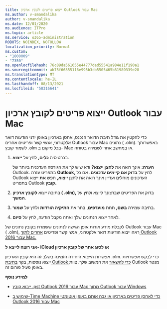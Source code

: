 ```yaml
---
title: ייצוא פריטים לקובץ ארכיון Outlook עבור Mac
ms.author: v-smandalika
author: v-smandalika
ms.date: 12/01/2020
ms.audience: ITPro
ms.topic: article
ms.service: o365-administration
ROBOTS: NOINDEX, NOFOLLOW
localization_priority: Normal
ms.custom:
- "1800009"
- "7350"
ms.openlocfilehash: 76c89da561655e44777dad55541a984e11f190a1
ms.sourcegitcommit: ab75f66355116e995b3cb5505465b31989339e28
ms.translationtype: MT
ms.contentlocale: he-IL
ms.lasthandoff: 08/13/2021
ms.locfileid: "58316641"
---
```

# <a name="export-items-to-an-archive-file-in-outlook-for-mac"></a>ייצוא פריטים לקובץ ארכיון Outlook עבור Mac

כדי להקטין את גודל תיבת הדואר הנכנס, אחסן בארכיון באופן ידני הודעות דואר אלקטרוני, אנשי קשר ופריטים אחרים Outlook עבור Mac נתונים ( .olm). באפשרותך לשמור קובץ .olm בכל מיקום ב- Mac או במחשב אחר לשמירה בטוחה.

1. בכרטיסיה **כלים,** לחץ על **ייצוא**.

    **הערה:** אינך רואה את **לחצן ייצוא?** ודא שיש לך את הגירסה העדכנית ביותר של Outlook. בתפריט עזרה **Outlook,** לחץ על **בדוק אם קיימים עדכונים.** אם כל Outlook העדכונים מוחלים ועדיין אינך רואה את לחצן **ייצוא,** חפש **את** ייצוא בתפריט Outlook **קובץ.**

2. בתיבה ייצוא **לקובץ ארכיון ( .olm),** בדוק את הפריטים שברצונך לייצא ולחץ על **המשך**.

3. בתיבה שמירה **בשם,** תחת **מועדפים**, בחר את **התיקיה הורדות** ולחץ על **שמור**.

4. לאחר ייצוא הנתונים שלך ואתה מקבל הודעה, לחץ על **סיום**.

לקבלת מידע אודות אופן הגישה לנתונים ששמרת בקובץ נתונים של Outlook עבור Mac ( .olm), ראה ייבוא הודעות דואר אלקטרוני, אנשי קשר ופריטים [אחרים לתוך Outlook 2016 עבור Mac.](https://support.microsoft.com/office/import-and-export-outlook-email-contacts-and-calendar-92577192-3881-4502-b79d-c3bbada6c8ef#ID0EAACAAA=macOS)

**אני רוצה לייצא ל- iCloud או לסוג אחר של קובץ ארכיון**

אפשרות הייצוא היחידה הזמינה בשלב זה היא קובץ הארכיון .olm. כדי לבקש אפשרויות ייצוא נוספות, בקר [בתיבת Outlook כדי להשאיר](https://outlook.uservoice.com/) את המשוב שלך. צוות Outlook מנטר באופן פעיל פורום זה.

**למידע נוסף**

- [ייבוא קובץ .pst Outlook 2016 עבור Mac מתוך Outlook עבור Windows](https://support.microsoft.com/office/import-a-pst-file-into-outlook-for-mac-from-outlook-for-windows-b4a6a1d6-94bb-4c85-a4fc-a83dc690e18c)

- [שימוש ב-Time Machine כדי לאחסן פריטים בארכיון או גבה אותם באופן אוטומטי Outlook 2016 עבור Mac](https://support.microsoft.com/office/automatically-archive-or-back-up-outlook-for-mac-items-441fcce5-2262-4b64-ac8c-fa949df989f5)
